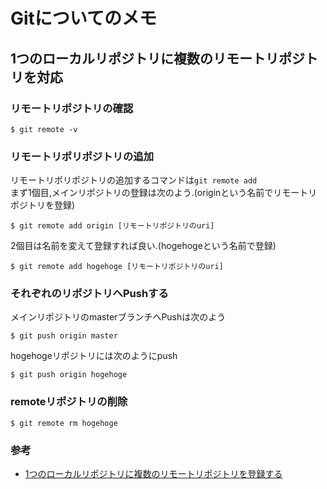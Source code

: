 # Gitについてのメモ
## 1つのローカルリポジトリに複数のリモートリポジトリを対応
### リモートリポジトリの確認
```
$ git remote -v
```

### リモートリポリポジトリの追加
リモートリポリポジトリの追加するコマンドは`git remote add`  
まず1個目,メインリポジトリの登録は次のよう.(originという名前でリモートリポジトリを登録)

```
$ git remote add origin [リモートリポジトリのuri]
```

2個目は名前を変えて登録すれば良い.(hogehogeという名前で登録)

```
$ git remote add hogehoge [リモートリポジトリのuri]
```

### それぞれのリポジトリへPushする
メインリポジトリのmasterブランチへPushは次のよう

```
$ git push origin master
```

hogehogeリポジトリには次のようにpush

```
$ git push origin hogehoge
```

### remoteリポジトリの削除
```
$ git remote rm hogehoge
```


### 参考
- [1つのローカルリポジトリに複数のリモートリポジトリを登録する](https://redamoon.net/log/post/000025.html)
